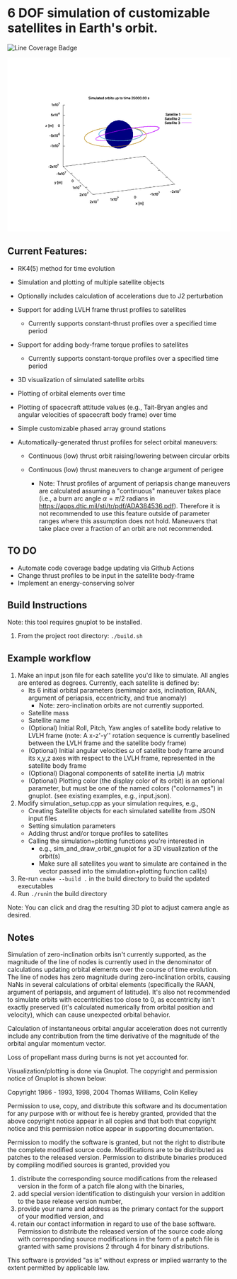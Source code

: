 # 6 DOF simulation of customizable satellites in Earth's orbit.
![Line Coverage Badge](https://img.shields.io/badge/dynamic/json?url=https%3A%2F%2Fraw.githubusercontent.com%2Fconnor-powers%2FSatSim%2Frefs%2Fheads%2Fmain%2Ftests%2Ftest_coverage_summary.json&query=line_percent&suffix=%25&label=Line%20Coverage&color=green)

![Example 3D Plot](./media/example_3D_plot.png)
## Current Features:

- RK4(5) method for time evolution

- Simulation and plotting of multiple satellite objects
  
- Optionally includes calculation of accelerations due to J2 perturbation

- Support for adding LVLH frame thrust profiles to satellites

   - Currently supports constant-thrust profiles over a specified time period
 
- Support for adding body-frame torque profiles to satellites

   - Currently supports constant-torque profiles over a specified time period

- 3D visualization of simulated satellite orbits

- Plotting of orbital elements over time

- Plotting of spacecraft attitude values (e.g., Tait-Bryan angles and angular velocities of spacecraft body frame) over time
  
- Simple customizable phased array ground stations

- Automatically-generated thrust profiles for select orbital maneuvers:

   - Continuous (low) thrust orbit raising/lowering between circular orbits
   
   - Continuous (low) thrust maneuvers to change argument of perigee
      
      - Note: Thrust profiles of argument of periapsis change maneuvers are calculated assuming a "continuous" maneuver takes place (i.e., a burn arc angle $\alpha = \pi/2$ radians in https://apps.dtic.mil/sti/tr/pdf/ADA384536.pdf). Therefore it is not recommended to use this feature outside of parameter ranges where this assumption does not hold. Maneuvers that take place over a fraction of an orbit are not recommended.


## TO DO
- Automate code coverage badge updating via Github Actions
- Change thrust profiles to be input in the satellite body-frame
- Implement an energy-conserving solver

## Build Instructions
Note: this tool requires gnuplot to be installed.

1. From the project root directory: `./build.sh`

## Example workflow
1. Make an input json file for each satellite you'd like to simulate. All angles are entered as degrees. Currently, each satellite is defined by:
   -  Its 6 initial orbital parameters (semimajor axis, inclination, RAAN, argument of periapsis, eccentricity, and true anomaly)
       - Note: zero-inclination orbits are not currently supported.
   -  Satellite mass
   -  Satellite name
   -  (Optional) Initial Roll, Pitch, Yaw angles of satellite body relative to LVLH frame (note: A x-z'-y'' rotation sequence is currently baselined between the LVLH frame and the satellite body frame)
   -  (Optional) Initial angular velocities $\omega$ of satellite body frame around its x,y,z axes with respect to the LVLH frame, represented in the satellite body frame
   -  (Optional) Diagonal components of satellite inertia ($J$) matrix
   -  (Optional) Plotting color (the display color of its orbit) is an optional parameter, but must be one of the named colors ("colornames") in gnuplot. (see existing examples, e.g., input.json).
2. Modify simulation_setup.cpp as your simulation requires, e.g.,
   - Creating Satellite objects for each simulated satellite from JSON input files
   - Setting simulation parameters
   - Adding thrust and/or torque profiles to satellites
   - Calling the simulation+plotting functions you're interested in
       - e.g., sim_and_draw_orbit_gnuplot for a 3D visualization of the orbit(s)
       - Make sure all satellites you want to simulate are contained in the vector passed into the simulation+plotting function call(s)
3. Re-run `cmake --build .` in the build directory to build the updated executables
4. Run `./run`in the build directory

Note: You can click and drag the resulting 3D plot to adjust camera angle as desired.

## Notes
Simulation of zero-inclination orbits isn't currently supported, as the magnitude of the line of nodes is currently used in the denominator of calculations updating orbital elements over the course of time evolution. The line of nodes has zero magnitude during zero-inclination orbits, causing NaNs in several calculations of orbital elements (specifically the RAAN, argument of periapsis, and argument of latitude). It's also not recommended to simulate orbits with eccentricities too close to 0, as eccentricity isn't exactly preserved (it's calculated numerically from orbital position and velocity), which can cause unexpected orbital behavior.

Calculation of instantaneous orbital angular acceleration does not currently include any contribution from the time derivative of the magnitude of the orbital angular momentum vector.

Loss of propellant mass during burns is not yet accounted for.

Visualization/plotting is done via Gnuplot. The copyright and permission notice of Gnuplot is shown below:

Copyright 1986 - 1993, 1998, 2004   Thomas Williams, Colin Kelley

Permission to use, copy, and distribute this software and its
documentation for any purpose with or without fee is hereby granted,
provided that the above copyright notice appear in all copies and
that both that copyright notice and this permission notice appear
in supporting documentation.

Permission to modify the software is granted, but not the right to
distribute the complete modified source code.  Modifications are to
be distributed as patches to the released version.  Permission to
distribute binaries produced by compiling modified sources is granted,
provided you
  1. distribute the corresponding source modifications from the
   released version in the form of a patch file along with the binaries,
  2. add special version identification to distinguish your version
   in addition to the base release version number,
  3. provide your name and address as the primary contact for the
   support of your modified version, and
  4. retain our contact information in regard to use of the base
   software.
Permission to distribute the released version of the source code along
with corresponding source modifications in the form of a patch file is
granted with same provisions 2 through 4 for binary distributions.

This software is provided "as is" without express or implied warranty
to the extent permitted by applicable law.
